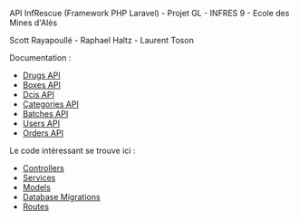 API InfRescue (Framework PHP Laravel) - Projet GL - INFRES 9 - Ecole des Mines d'Alès

Scott Rayapoullé - Raphael Haltz - Laurent Toson

Documentation :

- [Drugs API](https://gitlab.com/InfRescue/Api/wikis/drugs-api)
- [Boxes API](https://gitlab.com/InfRescue/Api/wikis/boxes-api)
- [Dcis API](https://gitlab.com/InfRescue/Api/wikis/dcis-api)
- [Categories API](https://gitlab.com/InfRescue/Api/wikis/categories-api)
- [Batches API](https://gitlab.com/InfRescue/Api/wikis/batches-api)
- [Users API](https://gitlab.com/InfRescue/Api/wikis/users-api)
- [Orders API](https://gitlab.com/InfRescue/Api/wikis/orders-api)

Le code intéressant se trouve ici :

- [Controllers](https://gitlab.com/InfRescue/Api/tree/master/app/Http/Controllers/v1)
- [Services](https://gitlab.com/InfRescue/Api/tree/master/app/Services/v1)
- [Models](https://gitlab.com/InfRescue/Api/tree/master/app)
- [Database Migrations](https://gitlab.com/InfRescue/Api/tree/master/database/migrations)
- [Routes](https://gitlab.com/InfRescue/Api/blob/master/routes/api.php)

